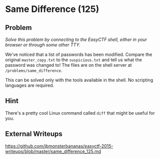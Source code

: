 # Same Difference (125)

## Problem

*Solve this problem by connecting to the EasyCTF shell, either in your browser or through some other TTY.*

We've noticed that a list of passwords has been modified. Compare the original `master_copy.txt` to the `suspicious.txt` and tell us what the password was changed to! The files are on the shell server at `/problems/same_difference`.

This can be solved only with the tools available in the shell. No scripting languages are required.

## Hint

There's a pretty cool Linux command called `diff` that might be useful for you.

## External Writeups

https://github.com/jbmonsterbananas/easyctf-2015-writeups/blob/master/same_difference_125.md
